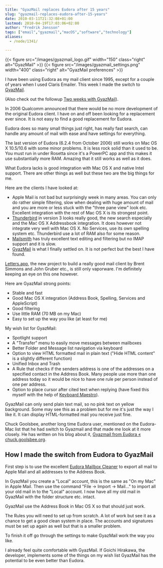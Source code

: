 ```yaml
---
title: "GyazMail replaces Eudora after 15 years"
slug: "gyazmail-replaces-eudora-after-15-years"
date: 2010-03-11T21:32:08+01:00
lastmod: 2010-04-19T17:03:06+02:00
author: "Fredrik Jonsson"
tags: ["email","gyazmail","macOS","software","technology"]
aliases:
  - /node/1341/

---
```


{{< figure src="/images/gyazmail_logo.gif" width="150" class="right" alt="GyazMail" >}}
{{< figure src="/images/gyazmail_settings.png" width="400" class="right" alt="GyazMail preferences" >}}

I have been using Eudora as my mail client since 1995, except for a couple of years when I used Claris Emailer. This week I made the switch to [GyazMail](http://www.gyazsquare.com/gyazmail/).

(Also check out the followup [Two weeks with GyazMail](/node/1343)).

In 2006 Qualcomm announced that there would be no more development of the original Eudora client. I have on and off been looking for a replacement ever since. It is not easy to find a good replacement for Eudora.

Eudora does so many small things just right, has really fast search, can handle any amount of mail with ease and have settings for everything.

The last version of Eudora (6.2.4 from October 2006) still works on Mac OS X 10.5/10.6 with some minor problems. It is less rock solid than it used to be. You must run in under Rosetta since it's a PowerPC app and this makes it use substantially more RAM. Amazing that it still works as well as it does.

What Eudora lacks is good integration with Mac OS X and native Intel support. There are other things as well but these two are the big things for me.

Here are the clients I have looked at:

* Apple Mail is not bad but surprisingly week in many areas. You can only do rather simple filtering, slow when dealing with huge amount of mail and you are more or less stuck with the "three pane view" look etc. Excellent integration with the rest of Mac OS X is its strongest point.
* [Thunderbird](http://www.mozillamessaging.com/thunderbird/) in version 3 looks really good, the new search especially and the Mac OS X Addressbook integration. It does however not integrate very well with Mac OS X. No Services, use its own spelling system etc. Thunderbird use a lot of RAM also for some reason.
* [Mailsmith](http://mailsmith.org/) has truly excellent text editing and filtering but no IMAP support and it is slow.
* [GyazMail](http://www.gyazsquare.com/gyazmail/) is what I finally settled on. It is not perfect but the best I have found.

[Letters.app](http://twitter.com/lettersapp), the new project to build a really good mail client by Brent Simmons and John Gruber etc., is still only vaporware. I'm definitely keeping an eye on this one however.

Here are GyazMail strong points:

* Stable and fast
* Good Mac OS X integration (Address Book, Spelling, Services and AppleScript)
* Good filtering
* Use little RAM (70 MB on my Mac)
* Easy to set up the way you like (at least for me)

My wish list for GyazMail:

* Spotlight support
* A "Transfer" menu to easily move messages between mailboxes
* Better Folder and Message list navigation via keyboard
* Option to view HTML formatted mail in plain text ("Hide HTML content" is a slightly different function)
* Unified Inbox and Trash
* A Rule that checks if the senders address is one of the addresses on a specified contact in the Address Book. Many people use more than one address today so it would be nice to have one rule per person instead of one per address.
* Option to place cursor after cited text when replying (have fixed this myself with the help of [Keyboard Maestro](http://www.keyboardmaestro.com/)).

GyazMail can only send plain text mail, so no pink text on yellow background. Some may see this as a problem but for me it's just the way I like it. It can display HTML-formatted mail you receive just fine.

Chuck Goolsbee, another long time Eudora user, mentioned on the Eudora-Mac list that he had switch to Gyazmail and that made me look at it more closely. He has written on his blog about it, [Gyazmail from Eudora « chuck.goolsbee.org](http://chuck.goolsbee.org/archives/category/technology/gyazmail-from-eudora).

## How I made the switch from Eudora to GyazMail

First step is to use the excellent [Eudora Mailbox Cleaner](http://homepage.mac.com/aamann/Eudora_Mailbox_Cleaner.html) to export all mail to Apple Mail and all addresses to the Address Book.

In GyazMail you create a "Local" account, this is the same as "On my Mac" in Apple Mail. Then use the command "File -> Import -> Mail…" to import all your old mail in to the "Local" account. I now have all my old mail in GyazMail with the folder structure etc. intact.

GyazMail use the Address Book in Mac OS X so that should just work.

The Rules you will need to set up from scratch. A lot of work but see it as a chance to get a good clean system in place. The accounts and signatures must be set up again as well but that is a smaller problem.

To finish it off go through the settings to make GyazMail work the way you like.

I already feel quite comfortable with GyazMail. If Goichi Hirakawa, the developer, implements some of the things on my wish list GyazMail has the potential to be even better than Eudora.


